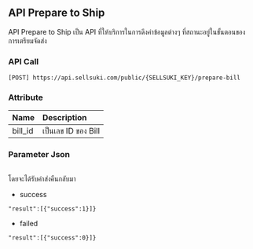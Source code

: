 ## API Prepare to Ship

API Prepare to Ship เป็น API ที่ให้บริการในการดึงค่าข้อมูลต่างๆ ที่สถานะอยู่ในขั้นตอนของการเตรียมจัดส่ง

### API Call

```
[POST] https://api.sellsuki.com/public/{SELLSUKI_KEY}/prepare-bill
```

### Attribute

| **Name** | **Description** |
| :--- | :--- |
| bill\_id | เป็นเลข ID ของ Bill |

### Parameter Json

```

```

โดยจะได้รับค่าส่งคืนกลับมา

* success

```
"result":[{"success":1}]}
```

* failed

```
"result":[{"success":0}]}
```



